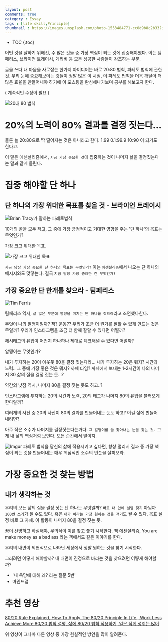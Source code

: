 ```yaml
---
layout: post
comments: true
category : Essay
tags : [life skill,Principle]
thumbnail : https://images.unsplash.com/photo-1553484771-cc0d9b8c2b33?ixlib=rb-1.2.1&ixid=eyJhcHBfaWQiOjEyMDd9&auto=format&fit=crop&w=1163&q=80
---
```


* TOC
{:toc}

어떤 것을 잘하기 위해선, 수 많은 것들 중 가장 핵심이 되는 것에 집중해야했다. 이는 팀페리스, 브라이언 트레이시, 게리비 등 모든 성공한 사람들이 강조하는 부분.

글을 쓰다 내 마음을 사로잡는 한가지 아이디어는 바로 20:80 법칙, 파레토 법칙에 관한 것. 우리 눈에 중요해보이는 것들이 정말 많은 이 시점, 이 파레토 법칙을 더욱 깨달아 더 많은 효율을 만들어내야 하기에 이 포스팅을 완성해나가보며 공부를 해보고자 한다.

( 계속적인 수정이 필요 )

![20대 80 법칙](https://i.imgur.com/49zSU9i.png)

# 20%의 노력이 80% 결과를 결정 짓는다...

물론 늘 20:80으로 딱 떨어지는 것은 아니라고 한다.
1:99
0.1:99.9
10:90 이 되기도 한다고.

이 말은 에센셜리즘에서, `지금 가장 중요한 것`에 집중하는 것이 나머지 삶을 결정짓는다는 말과 같게 들린다.

# 집중 해야할 단 하나

## 단 하나의 가장 위대한 목표를 찾을 것 - 브라이언 트레이시

![Brian Tracy가 말하는 파레토법칙](https://i.imgur.com/51g0hzE.jpg)

10개의 골을 모두 적고, 그 중에 가장 긍정적이고 거대한 영향을 주는 '단 하나'의 목표는 무엇인가?

가장 크고 위대한 목표.

![가장 크고 위대한 목표](https://i.imgur.com/QVsNM2G.png)


`지금 당장 가장 중요한 단 하나의 목표는 무엇인가?`
이는 `에센셜리즘`에서 나오는 단 하나의 메시지와도 맞닿는다.
결국 `지금 당장 가장 중요한 건 무엇인가?`


## 가장 중요한 단 한개를 찾으라 - 팀페리스

![Tim Ferris](https://m.media-amazon.com/images/M/MV5BMTg5MzYxMTg0NF5BMl5BanBnXkFtZTgwNTM2MTA2MDI@._V1_.jpg)

팀페리스 역시, `삶 많은 부분에 영향을 미치는 단 하나를 찾으라`라고 조언했다한다.


무엇이 나의 알맹이일까?
책?
운동??
우리가 조금 더 뭔가를 잘할 수 있게 만드는 것은 무얼까?
우리가 인스타그램을 조금 더 함께 잘할 수 있다면 어떨까?

헤시태그의 
유입이 어떤지 하나하나 제대로 체크해낼 수 있다면 어떨까?

알맹이는 무엇인가?

내가 투자하는 20이 아웃풋 80을 결정 짓는다라...
내가 투자하는 20은 뭐지?
시간과 노력..
그 중에 가장 좋은 것은 뭐지?
까페 타임?
까페에서 보내는 1-2시간이 나의 나머지 80 삶의 질을 결정 짓는 듯...?

약간의 낮잠 역시, 나머지 80을 결정 짓는 듯도 하고..?

인스타그램에 투자하는 20의 시간과 노력, 20의 태그가 나머지 80의 유입을 불러오게 한다랄까?

여러개의 사진 중 20의 사진이 80의 결과를 만들어내는 듯도 하고?
이걸 삶에 만들어 내려면?

아주 작은 소수가 나머지를 결정짓는다는거다.
`그 알맹이를 늘 찾아내는 눈을 갖는 것.`
그게 내 삶의 핵심처럼 보인다.
모든 순간에서 말이지.


![Imgur](https://i.imgur.com/frIbFGZ.png) 
파레토 법칙을 당신의 삶에 적용시키고 싶다면, 항상 멀리서 결과 중 가장 핵심이 되는 것을 만들어내는 매우 핵심적인 소수의 인풋을  살펴보라.


# 가장 중요한 것 찾는 방법

## 내가 생각하는 것

우리의 모든 삶의 질을 결정 짓는 단 하나는 무엇일까?
`바로 내 안에 설렘 찾기` 아닐까
`100번 쓰기`가 될 수도 있다. 혹은 `내가 바라는 가장 원하는 것을 적기`도 될 수 있다.
목표 설정 바로 그 자체.
이 활동이 나머지 80을 결정 짓는 듯.

꿈이 선명하고 확실해야, 무의식이 이를 찾고 쫓기 시작한다.
책 에센셜리즘, You are make money as a bad ass 라는 책에서도 같은 이야기를 한다.

우리의 내면이 외현적으로 나타난 세상에서 정말 원하는 것을 찾기 시작한다.

그러려면 어떻게 해야할까?
내 내면이 진정으로 바라는 것을 찾으려면 어떻게 해야할까?
 
- '내 욕망에 대해 왜? 라는 질문 5번'
- 마인드맵


# 추천 영상

[80/20 Rule Explained, How To Apply The 80/20 Principle In Life , Work Less Achieve More 80/20 법칙 설명, 삶에 80/20 법칙 적용하기, 일은 적게 성취는 많이](https://www.youtube.com/embed/QPwJmtACUO4)

위 영상이 그나마 다른 영상 중 가장 현실적인 방안을 많이 알려준다.

